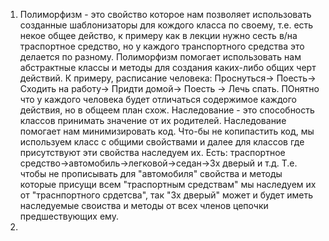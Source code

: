 1. Полиморфизм - это свойство которое нам позволяет использовать созданные шаблонизаторы для кождого класса по своему, т.е. есть некое общее действо, к примеру как в лекции нужно сесть в/на траспортное средство, но у каждого транспортного средства это делается по разному. Полиморфизм помогает использовать нам абстрактные классы и методы для создания каких-либо общих черт действий. К примеру, расписание человека: Проснуться-> Поесть-> Сходить на работу-> Придти домой-> Поесть -> Лечь спать. ПОнятно что у каждого человека будет отличаться содержимое каждого действия, но в общеем план схож. Наследование - это способность классов принимать значение от их родителей. Наследование помогает нам минимизировать код. Что-бы не копипастить код, мы используем класс с общими свойствами и далее для классов где присутствуют эти свойства наследуем их. Есть: траспортное средство->автомобиль->легковой->седан->3х дверый и т.д. Т.е. чтобы не прописывать для "автомобиля" свойства и методы которые присущи всем "траспортным средствам" мы наследуем их от "траснпортного срдетсва", так "3х дверый" может и будет иметь наследуемые своиства и методы от всех членов цепочки предшествующих ему.
2. 
